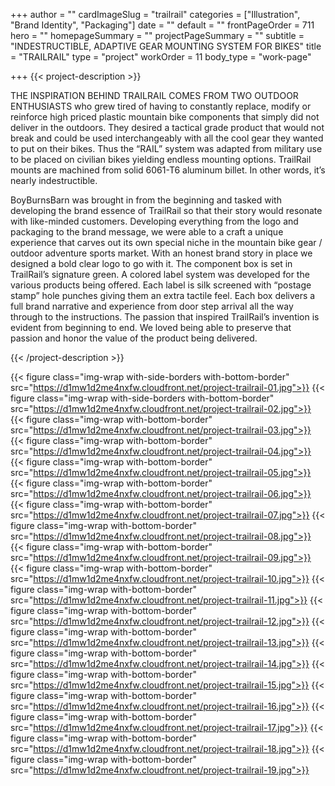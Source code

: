 +++
author = ""
cardImageSlug = "trailrail"
categories = ["Illustration", "Brand Identity", "Packaging"]
date = ""
default = ""
frontPageOrder = 711
hero = ""
homepageSummary = ""
projectPageSummary = ""
subtitle = "INDESTRUCTIBLE, ADAPTIVE GEAR MOUNTING SYSTEM FOR BIKES"
title = "TRAILRAIL"
type = "project"
workOrder = 11
body_type = "work-page"

+++
{{< project-description >}} <p>THE INSPIRATION BEHIND TRAILRAIL COMES FROM TWO OUTDOOR ENTHUSIASTS who grew tired of having to constantly replace, modify or reinforce high priced plastic mountain bike components that simply did not deliver in the outdoors. They desired a tactical grade product that would not break and could be used interchangeably with all the cool gear they wanted to put on their bikes. Thus the “RAIL” system was adapted from military use to be placed on civilian bikes yielding endless mounting options. TrailRail mounts are machined from solid 6061-T6 aluminum billet. In other words, it’s nearly indestructible.<p><p>BoyBurnsBarn was brought in from the beginning and tasked with developing the brand essence of TrailRail so that their story would resonate with like-minded customers. Developing everything from the logo and packaging to the brand message, we were able to a craft a unique experience that carves out its own special niche in the mountain bike gear / outdoor adventure sports market. With an honest brand story in place we designed a bold clear logo to go with it. The component box is set in TrailRail’s signature green. A colored label system was developed for the various products being offered. Each label is silk screened with “postage stamp” hole punches giving them an extra tactile feel. Each box delivers a full brand narrative and experience from door step arrival all the way through to the instructions. The passion that inspired TrailRail’s invention is evident from beginning to end. We loved being able to preserve that passion and honor the value of the product being delivered.</p> {{< /project-description >}}

<div class="project-item">

{{< figure class="img-wrap with-side-borders with-bottom-border" src="https://d1mw1d2me4nxfw.cloudfront.net/project-trailrail-01.jpg">}}
{{< figure class="img-wrap with-side-borders with-bottom-border" src="https://d1mw1d2me4nxfw.cloudfront.net/project-trailrail-02.jpg">}}
{{< figure class="img-wrap with-bottom-border" src="https://d1mw1d2me4nxfw.cloudfront.net/project-trailrail-03.jpg">}}
{{< figure class="img-wrap with-bottom-border" src="https://d1mw1d2me4nxfw.cloudfront.net/project-trailrail-04.jpg">}}
{{< figure class="img-wrap with-bottom-border" src="https://d1mw1d2me4nxfw.cloudfront.net/project-trailrail-05.jpg">}}
{{< figure class="img-wrap with-bottom-border" src="https://d1mw1d2me4nxfw.cloudfront.net/project-trailrail-06.jpg">}}
{{< figure class="img-wrap with-bottom-border" src="https://d1mw1d2me4nxfw.cloudfront.net/project-trailrail-07.jpg">}}
{{< figure class="img-wrap with-bottom-border" src="https://d1mw1d2me4nxfw.cloudfront.net/project-trailrail-08.jpg">}}
{{< figure class="img-wrap with-bottom-border" src="https://d1mw1d2me4nxfw.cloudfront.net/project-trailrail-09.jpg">}}
{{< figure class="img-wrap with-bottom-border" src="https://d1mw1d2me4nxfw.cloudfront.net/project-trailrail-10.jpg">}}
{{< figure class="img-wrap with-bottom-border" src="https://d1mw1d2me4nxfw.cloudfront.net/project-trailrail-11.jpg">}}
{{< figure class="img-wrap with-bottom-border" src="https://d1mw1d2me4nxfw.cloudfront.net/project-trailrail-12.jpg">}}
{{< figure class="img-wrap with-bottom-border" src="https://d1mw1d2me4nxfw.cloudfront.net/project-trailrail-13.jpg">}}
{{< figure class="img-wrap with-bottom-border" src="https://d1mw1d2me4nxfw.cloudfront.net/project-trailrail-14.jpg">}}
{{< figure class="img-wrap with-bottom-border" src="https://d1mw1d2me4nxfw.cloudfront.net/project-trailrail-15.jpg">}}
{{< figure class="img-wrap with-bottom-border" src="https://d1mw1d2me4nxfw.cloudfront.net/project-trailrail-16.jpg">}}
{{< figure class="img-wrap with-bottom-border" src="https://d1mw1d2me4nxfw.cloudfront.net/project-trailrail-17.jpg">}}
{{< figure class="img-wrap with-bottom-border" src="https://d1mw1d2me4nxfw.cloudfront.net/project-trailrail-18.jpg">}}
{{< figure class="img-wrap with-bottom-border" src="https://d1mw1d2me4nxfw.cloudfront.net/project-trailrail-19.jpg">}}

</div>
